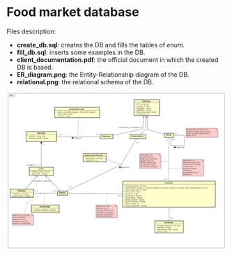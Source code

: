 # Food market database

Files description:

- **create_db.sql**: creates the DB and fills the tables of *enum*.
- **fill_db.sql**: inserts some examples in the DB.
- **client_documentation.pdf**: the official document in which the created DB is based.
- **ER_diagram.png**: the Entity-Relationship diagram of the DB.
- **relational.png**: the relational schema of the DB.

<img src="ER_diagram.png" />

